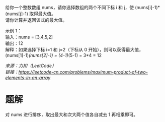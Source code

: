 给你一个整数数组 nums，请你选择数组的两个不同下标 i 和 j，使 (nums[i]-1)*(nums[j]-1) 取得最大值。  
请你计算并返回该式的最大值。  

示例 1：  
输入：nums = [3,4,5,2]  
输出：12   
解释：如果选择下标 i=1 和 j=2（下标从 0 开始），则可以获得最大值，(nums[1]-1)*(nums[2]-1) = (4-1)*(5-1) = 3*4 = 12  

*来源：力扣（LeetCode）*  
*链接：https://leetcode-cn.com/problems/maximum-product-of-two-elements-in-an-array*   

# 题解
对 nums 进行排序，取出最大和次大两个值各自减去 1 再相乘即可。
